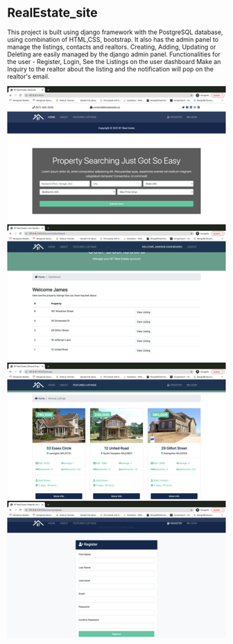 # RealEstate_site
This project is built using django framework with the PostgreSQL database, using combination of HTML,CSS, bootstrap. 
It also has the admin panel to manage the listings, contacts and realtors. 
Creating, Adding, Updating or Deleting are easily managed by the django admin panel.
Functionalities for the user - Register, Login, See the Listings on the user dashboard
Make an Inquiry to the realtor about the listing and the notification will pop on the realtor's email.


![Screenshot](https://github.com/meghamodi/RealEstate_site/blob/main/screenshot/index.png)
![Screenshot](https://github.com/meghamodi/RealEstate_site/blob/main/screenshot/dashboard.png)
![Screenshot](https://github.com/meghamodi/RealEstate_site/blob/main/screenshot/listings.png)
![Screenshot](https://github.com/meghamodi/RealEstate_site/blob/main/screenshot/register.png)





